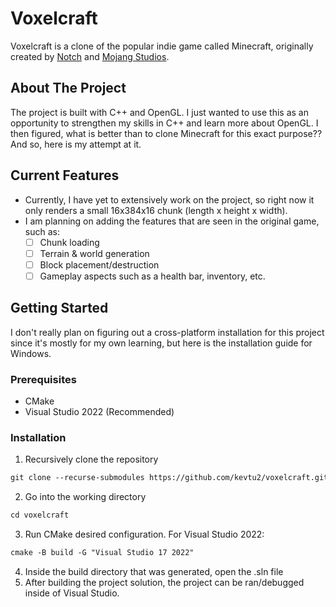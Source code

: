 # Voxelcraft
Voxelcraft is a clone of the popular indie game called Minecraft, originally created by [Notch](https://x.com/notch?ref_src=twsrc%5Egoogle%7Ctwcamp%5Eserp%7Ctwgr%5Eauthor) and [Mojang Studios](https://www.minecraft.net/en-us/article/meet-mojang-studios).

## About The Project
The project is built with C++ and OpenGL. I just wanted to use this as an opportunity to strengthen my skills in C++ and learn more about OpenGL. I then figured, what is better than to clone Minecraft for this exact purpose?? And so, here is my attempt at it.

## Current Features
* Currently, I have yet to extensively work on the project, so right now it only renders a small 16x384x16 chunk (length x height x width).
* I am planning on adding the features that are seen in the original game, such as:
  - [ ] Chunk loading
  - [ ] Terrain & world generation
  - [ ] Block placement/destruction
  - [ ] Gameplay aspects such as a health bar, inventory, etc.
 
## Getting Started
I don't really plan on figuring out a cross-platform installation for this project since it's mostly for my own learning, but here is the installation guide for Windows.

### Prerequisites
* CMake
* Visual Studio 2022 (Recommended)

### Installation
1. Recursively clone the repository
```markdown
git clone --recurse-submodules https://github.com/kevtu2/voxelcraft.git
```
2. Go into the working directory
```markdown
cd voxelcraft
```
3. Run CMake desired configuration. For Visual Studio 2022:
```markdown
cmake -B build -G "Visual Studio 17 2022"
```
4. Inside the build directory that was generated, open the .sln file
5. After building the project solution, the project can be ran/debugged inside of Visual Studio. 

